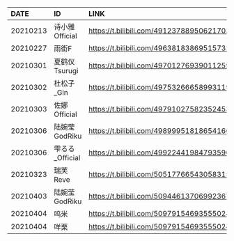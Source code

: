 |DATE|ID|LINK|
|:----|:----|:----|
|20210213|诗小雅Official|https://t.bilibili.com/491237889506217039 |
|20210227|雨街F|https://t.bilibili.com/496381838695157326 |
|20210301|夏鹤仪Tsurugi|https://t.bilibili.com/497012769390112597 |
|20210302|杜松子_Gin|https://t.bilibili.com/497532666589931190 |
|20210303|佐娜Official|https://t.bilibili.com/497910275823524535 |
|20210306|陆婉莹GodRiku|https://t.bilibili.com/498999518186541664 |
|20210306|雫るる_Official|https://t.bilibili.com/499224419847935904 |
|20210323|瑞芙Reve|https://t.bilibili.com/505177665430583156 |
|20210403|陆婉莹GodRiku|https://t.bilibili.com/509446137069923670 |
|20210404|呜米|https://t.bilibili.com/509791546935550249 |
|20210404|咩栗|https://t.bilibili.com/509791546935550249 |
